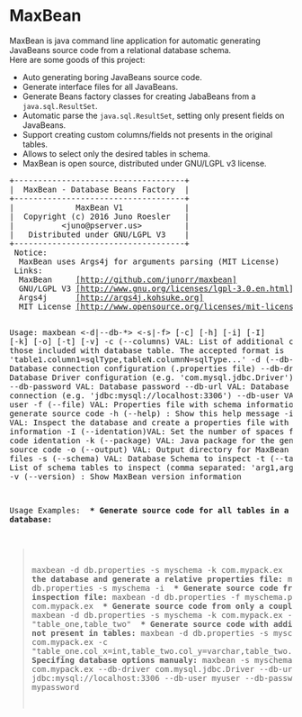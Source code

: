 # MaxBean
<p>
MaxBean is java command line application for automatic generating JavaBeans source code from a relational database schema.
<br> 
Here are some goods of this project:</p>

<ul>
  <li>Auto generating boring JavaBeans source code.</li>
  <li>Generate interface files for all JavaBeans.</li>
  <li>Generate Beans factory classes for creating JabaBeans from a <code>java.sql.ResultSet</code>.</li>
  <li>Automatic parse the <code>java.sql.ResultSet</code>, setting only present fields on JavaBeans.</li>
  <li>Support creating custom columns/fields not presents in the original tables.</li>
  <li>Allows to select only the desired tables in schema.</li>
  <li>MaxBean is open source, distributed under GNU/LGPL v3 license.</li>
</ul>
<pre>
+------------------------------------+
|  MaxBean - Database Beans Factory  |
+------------------------------------+
|             MaxBean V1             |
|  Copyright (c) 2016 Juno Roesler   |
|          &lt;juno@pserver.us&gt;         |
|   Distributed under GNU/LGPL V3    |
+------------------------------------+
 Notice:
  MaxBean uses Args4j for arguments parsing (MIT License)
 Links:
  MaxBean     <a href="#">[http://github.com/junorr/maxbean]</a>
  GNU/LGPL V3 <a href="http://www.gnu.org/licenses/lgpl-3.0.en.html">[http://www.gnu.org/licenses/lgpl-3.0.en.html]</a>
  Args4j      <a href="http://args4j.kohsuke.org">[http://args4j.kohsuke.org]</a>
  MIT License <a href="http://www.opensource.org/licenses/mit-license.php">[http://www.opensource.org/licenses/mit-license.php]</a>


Usage: maxbean <-d|--db-*> <-s|-f> [-c] [-h] [-i] [-I] [-k] [-o] [-t] [-v]
  -c (--columns)   VAL: List of additional columns than those included with
                        database table. The accepted format is 
                        'table1.column1=sqlType,tableN.columnN=sqlType...'
  -d (--db-config) VAL: Database connection configuration (.properties file)
  --db-driver      VAL: Database Driver configuration (e.g. 'com.mysql.jdbc.Driver')
  --db-password    VAL: Database password
  --db-url         VAL: Database URL connection (e.g. 'jdbc:mysql://localhost:3306')
  --db-user        VAL: Database user
  -f (--file)      VAL: Properties file with schema information to generate source code
  -h (--help)         : Show this help message
  -i (--inspect)   VAL: Inspect the database and create a properties file with schema information
  -I (--identation)VAL: Set the number of spaces for source code identation
  -k (--package)   VAL: Java package for the generated source code
  -o (--output)    VAL: Output directory for MaxBean generated files
  -s (--schema)    VAL: Database Schema to inspect
  -t (--tables)    VAL: List of schema tables to inspect (comma separated: 'arg1,arg2,argN...')
  -v (--version)      : Show MaxBean version information

Usage Examples:
<b> * Generate source code for all tables in a schema database:</b>
   > maxbean -d db.properties -s myschema -k com.mypack.ex
<b> * Inspect the database and generate a relative properties file:</b>
   > maxbean -d db.properties -s myschema -i
<b> * Generate source code from a inspection file:</b>
   > maxbean -d db.properties -f myschema.properties -k com.mypack.ex
<b> * Generate source code from only a couple tables:</b>
   > maxbean -d db.properties -s myschema -k com.mypack.ex
   >   -t "table_one,table_two"
<b> * Generate source code with additional columns not present in tables:</b>
   > maxbean -d db.properties -s myschema -k com.mypack.ex
   >   -c "table_one.col_x=int,table_two.col_y=varchar,table_two.col_z=date"
<b> * Specifing database options manualy:</b>
   > maxbean -s myschema -k com.mypack.ex
   >   --db-driver com.mysql.jdbc.Driver --db-url jdbc:mysql://localhost:3306
   >   --db-user myuser --db-password mypassword
</pre>
